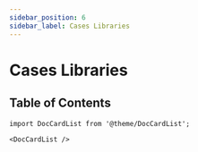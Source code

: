 ```yaml
---
sidebar_position: 6
sidebar_label: Cases Libraries
---
```


# Cases Libraries

## Table of Contents

```mdx-code-block
import DocCardList from '@theme/DocCardList';

<DocCardList />
```

